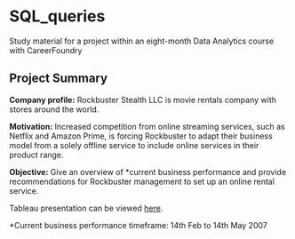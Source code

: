 # SQL_queries

Study material for a project within an eight-month Data Analytics course with CareerFoundry

## **Project Summary**

**Company profile:** Rockbuster Stealth LLC is movie rentals company with stores around the world.

**Motivation:** Increased competition from online streaming services, such as Netflix and Amazon
Prime, is forcing Rockbuster to adapt their business model from a solely offline service to include
online services in their product range.

**Objective:** Give an overview of *current business performance and provide recommendations for
Rockbuster management to set up an online rental service.

Tableau presentation can be viewed [here](https://public.tableau.com/app/profile/christina.savva/viz/ROCKBUSTERSTEALTHLLCBusinessInsights/ROCKBUSTERSTEALTHLLCBusinessInsights).

*Current business performance timeframe: 14th Feb to 14th May 2007
